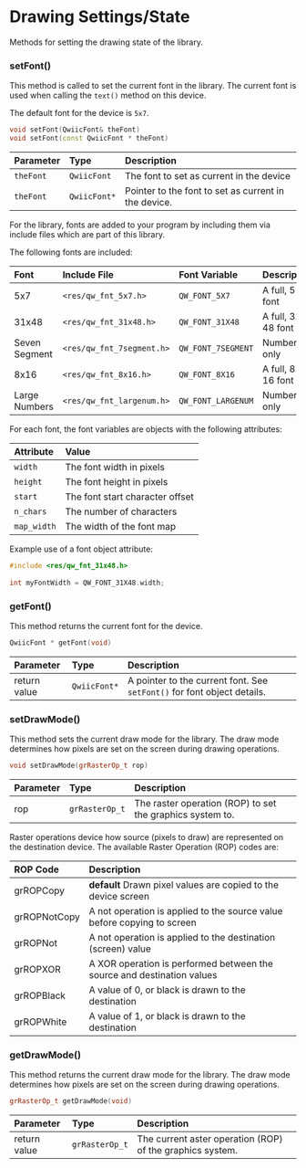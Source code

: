 # Drawing Settings/State

Methods for setting the drawing state of the library.

### setFont()

This method is called to set the current font in the library. The current font is used when calling the ```text()``` method on this device. 

The default font for the device is `5x7`.

```c++
void setFont(QwiicFont& theFont)
void setFont(const QwiicFont * theFont)
```

| Parameter | Type | Description |
| :--- | :--- | :--- |
| `theFont` | `QwiicFont` | The font to set as current in the device|
| `theFont` | `QwiicFont*` | Pointer to the font to set as current in the device.|

For the library, fonts are added to your program by including them via include files which are part of this library. 

The following fonts are included:

| Font | Include File | Font Variable | Description|
| :--- | :--- | :--- | :--- |
| 5x7 | `<res/qw_fnt_5x7.h>` | `QW_FONT_5X7`| A full, 5 x 7 font|
| 31x48 | `<res/qw_fnt_31x48.h>` |`QW_FONT_31X48`| A full, 31 x 48 font|
| Seven Segment | `<res/qw_fnt_7segment.h>` |`QW_FONT_7SEGMENT`| Numbers only|
| 8x16 | `<res/qw_fnt_8x16.h>` | `QW_FONT_8X16`| A full, 8 x 16 font|
| Large Numbers | `<res/qw_fnt_largenum.h>` |`QW_FONT_LARGENUM`| Numbers only|

For each font, the font variables are objects with the following attributes:

| Attribute | Value |
| :--- | :--- | 
| `width` | The font width in pixels|
| `height` | The font height in pixels|
| `start` | The font start character offset|
| `n_chars` | The number of characters|
| `map_width` | The width of the font map|

Example use of a font object attribute:
```C++
#include <res/qw_fnt_31x48.h>
   
int myFontWidth = QW_FONT_31X48.width;
```

### getFont()
This method returns the current font for the device.

```c++
QwiicFont * getFont(void)
```

| Parameter | Type | Description |
| :--- | :--- | :--- |
| return value | `QwiicFont*` | A pointer to the current font. See `setFont()` for font object details.|

### setDrawMode()
This method sets the current draw mode for the library. The draw mode determines how pixels are set on the screen during drawing operations. 

```c++
void setDrawMode(grRasterOp_t rop)
```

| Parameter | Type | Description |
| :--- | :--- | :--- |
| rop | `grRasterOp_t` | The raster operation (ROP) to set the graphics system to.|

Raster operations device how source (pixels to draw) are represented on the destination device. The available Raster Operation (ROP) codes are:

| ROP Code | Description|
| :--- | :--- |
| grROPCopy | **default** Drawn pixel values are copied to the device screen|
| grROPNotCopy | A not operation is applied to the source value before copying to screen|
| grROPNot | A not operation is applied to the destination (screen) value |
| grROPXOR | A XOR operation is performed between the source and destination values|
| grROPBlack | A value of 0, or black is drawn to the destination |
| grROPWhite | A value of 1, or black is drawn to the destination |


### getDrawMode()
This method returns the current draw mode for the library. The draw mode determines how pixels are set on the screen during drawing operations. 

```c++
grRasterOp_t getDrawMode(void)
```

| Parameter | Type | Description |
| :--- | :--- | :--- |
| return value | `grRasterOp_t` | The current aster operation (ROP) of the graphics system.|
